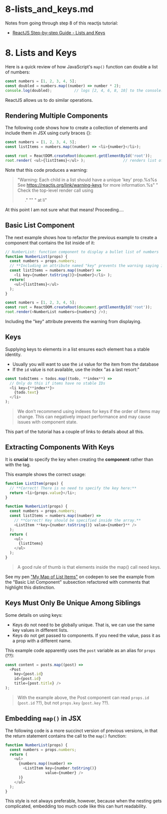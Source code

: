 
# 8-lists_and_keys.md

Notes from going through step 8 of this reactjs tutorial:

- [ReactJS Step-by-step Guide - Lists and Keys](https://reactjs.org/docs/lists-and-keys.html)

# 8. Lists and Keys

Here is a quick review of how JavaScript's `map()` function can double a list of numbers:

```javascript
const numbers = [1, 2, 3, 4, 5];
const doubled = numbers.map((number) => number * 2);
console.log(doubled);          // logs [2, 4, 6, 8, 10] to the console.
```

ReactJS allows us to do similar operations.

## Rendering Multiple Components

The following code shows how to create a collection of elements and include them in JSX using curly braces {}:

```javascript
const numbers = [1, 2, 3, 4, 5];
const listItems = numbers.map((number) => <li>{number}</li>);

const root = ReactDOM.createRoot(document.getElementById('root'));
root.render( <ul>{listItems}</ul> );                 // renders list of bullet items, each of which contains an integer
```

Note that this code produces a warning:

> "Warning: Each child in a list should have a unique 'key' prop.%s%s See https://reactjs.org/link/warning-keys for more information.%s" "
> Check the top-level render call using <ul>." "" "
>     at li"

At this point I am not sure what that means!  Proceeding....

## Basic List Component

The next example shows how to refactor the previous example to create a component that contains the list inside of it:

```javascript
// NumberList: function component to display a bullet list of numbers
function NumberList(props) {
  const numbers = props.numbers;
  // **Including an attribute named "key" prevents the warning saying it's missing**
  const listItems = numbers.map((number) =>
    <li key={number.toString()}>{number}</li> );
  return(
    <ul>{listItems}</ul>
  );
}

const numbers = [1, 2, 3, 4, 5];
const root = ReactDOM.createRoot(document.getElementById('root'));
root.render(<NumberList numbers={numbers} />);
```

Including the "key" attribute prevents the warning from displaying.

## Keys

Supplying keys to elements in a list ensures each element has a stable identity.

- Usually you will want to use the `id` value for the item from the database
- If the `id` value is not available, use the index "as a last resort:"

```javascript
const todoItems = todos.map((todo, **index**) =>
  // Only do this if items have no stable IDs
  <li key={**index**}>
    {todo.text}
  </li>
);
```

> We don’t recommend using indexes for keys if the order of items may change.
> This can negatively impact performance and may cause issues with component state.

This part of the tutorial has a couple of links to details about all this.

## Extracting Components With Keys

It is **crucial** to specify the key when creating the **component** rather than with the tag.

This example shows the correct usage:

```javascript
function ListItem(props) {
  // **Correct! There is no need to specify the key here:**
  return <li>{props.value}</li>;
}

function NumberList(props) {
  const numbers = props.numbers;
  const listItems = numbers.map((number) =>
    // **Correct! Key should be specified inside the array.**
    <ListItem **key={number.toString()} value={number}** />
  );
  return (
    <ul>
      {listItems}
    </ul>
  );
}
```

> A good rule of thumb is that elements inside the map() call need keys.

See my pen ["My Map of List Items"](https://codepen.io/tomwhartung/pen/XWBzNBw?editors=1011) on codepen to see the example from the "Basic List Component" subsection
refactored with comments that highlight this distinction.

## Keys Must Only Be Unique Among Siblings

Some details on using keys:

- Keys do not need to be globally unique.  That is, we can use the same key values in different lists.
- Keys do not get passed to components.  If you need the value, pass it as a prop with a different name.

This example code apparently uses the `post` variable as an alias for `props` (??):

```javascript
const content = posts.map((post) =>
  <Post
    key={post.id}
    id={post.id}
    title={post.title} />
);
```

> With the example above, the Post component can read `props.id` (`post.id` ??), but not `props.key` (`post.key` ??).

## Embedding `map()` in JSX

The following code is a more succinct version of previous versions, in that the return statement contains the call to the `map()` function:

```javascript
function NumberList(props) {
  const numbers = props.numbers;
  return (
    <ul>
      {numbers.map((number) =>
        <ListItem key={number.toString()}
                  value={number} />
      )}
    </ul>
  );
}
```

This style is not always preferable, however, because when the nesting gets complicated, embedding too much code like this can hurt readability.

